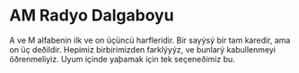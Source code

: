 # AM Radyo Dalgaboyu

A ve M alfabenin ilk ve on üçüncü harfleridir. Bir sayýsý bir tam karedir, ama
on üç deðildir. Hepimiz birbirimizden farklýyýz, ve bunlarý kabullenmeyi
öðrenmeliyiz. Uyum içinde yaþamak için tek seçeneðimiz bu.
